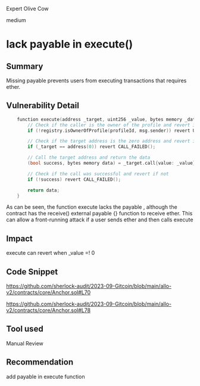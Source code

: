 Expert Olive Cow

medium

# lack payable in execute()
## Summary
 Missing payable prevents users from executing transactions that requires ether.
## Vulnerability Detail
```c
    function execute(address _target, uint256 _value, bytes memory _data) external returns (bytes memory) {
        // Check if the caller is the owner of the profile and revert if not
        if (!registry.isOwnerOfProfile(profileId, msg.sender)) revert UNAUTHORIZED();

        // Check if the target address is the zero address and revert if it is
        if (_target == address(0)) revert CALL_FAILED();

        // Call the target address and return the data
        (bool success, bytes memory data) = _target.call{value: _value}(_data);

        // Check if the call was successful and revert if not
        if (!success) revert CALL_FAILED();

        return data;
    }

```

As can be seen, the function execute lacks the payable , although the contract has the receive() external payable {} function to receive ether. This can allow a front-running attack if a user sends ether and then calls execute
## Impact
execute can revert when _value =! 0
## Code Snippet
https://github.com/sherlock-audit/2023-09-Gitcoin/blob/main/allo-v2/contracts/core/Anchor.sol#L70

https://github.com/sherlock-audit/2023-09-Gitcoin/blob/main/allo-v2/contracts/core/Anchor.sol#L78
## Tool used

Manual Review

## Recommendation
add payable in execute function 